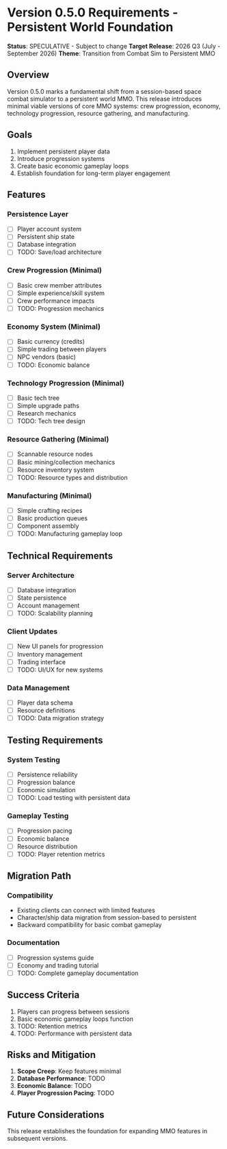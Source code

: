 # Version 0.5.0 Requirements - Persistent World Foundation

**Status**: SPECULATIVE - Subject to change
**Target Release**: 2026 Q3 (July - September 2026)
**Theme**: Transition from Combat Sim to Persistent MMO

## Overview

Version 0.5.0 marks a fundamental shift from a session-based space combat simulator to a persistent world MMO. This release introduces minimal viable versions of core MMO systems: crew progression, economy, technology progression, resource gathering, and manufacturing.

## Goals

1. Implement persistent player data
2. Introduce progression systems
3. Create basic economic gameplay loops
4. Establish foundation for long-term player engagement

## Features

### Persistence Layer
- [ ] Player account system
- [ ] Persistent ship state
- [ ] Database integration
- [ ] TODO: Save/load architecture

### Crew Progression (Minimal)
- [ ] Basic crew member attributes
- [ ] Simple experience/skill system
- [ ] Crew performance impacts
- [ ] TODO: Progression mechanics

### Economy System (Minimal)
- [ ] Basic currency (credits)
- [ ] Simple trading between players
- [ ] NPC vendors (basic)
- [ ] TODO: Economic balance

### Technology Progression (Minimal)
- [ ] Basic tech tree
- [ ] Simple upgrade paths
- [ ] Research mechanics
- [ ] TODO: Tech tree design

### Resource Gathering (Minimal)
- [ ] Scannable resource nodes
- [ ] Basic mining/collection mechanics
- [ ] Resource inventory system
- [ ] TODO: Resource types and distribution

### Manufacturing (Minimal)
- [ ] Simple crafting recipes
- [ ] Basic production queues
- [ ] Component assembly
- [ ] TODO: Manufacturing gameplay loop

## Technical Requirements

### Server Architecture
- [ ] Database integration
- [ ] State persistence
- [ ] Account management
- [ ] TODO: Scalability planning

### Client Updates
- [ ] New UI panels for progression
- [ ] Inventory management
- [ ] Trading interface
- [ ] TODO: UI/UX for new systems

### Data Management
- [ ] Player data schema
- [ ] Resource definitions
- [ ] TODO: Data migration strategy

## Testing Requirements

### System Testing
- [ ] Persistence reliability
- [ ] Progression balance
- [ ] Economic simulation
- [ ] TODO: Load testing with persistent data

### Gameplay Testing
- [ ] Progression pacing
- [ ] Economic balance
- [ ] Resource distribution
- [ ] TODO: Player retention metrics

## Migration Path

### Compatibility
- Existing clients can connect with limited features
- Character/ship data migration from session-based to persistent
- Backward compatibility for basic combat gameplay

### Documentation
- [ ] Progression systems guide
- [ ] Economy and trading tutorial
- [ ] TODO: Complete gameplay documentation

## Success Criteria

1. Players can progress between sessions
2. Basic economic gameplay loops function
3. TODO: Retention metrics
4. TODO: Performance with persistent data

## Risks and Mitigation

1. **Scope Creep**: Keep features minimal
2. **Database Performance**: TODO
3. **Economic Balance**: TODO
4. **Player Progression Pacing**: TODO

## Future Considerations

This release establishes the foundation for expanding MMO features in subsequent versions.
